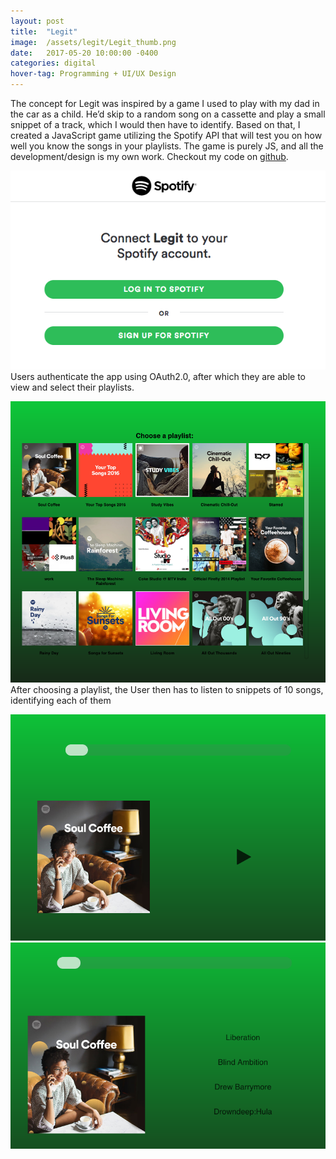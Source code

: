 ```yaml
---
layout: post
title:	"Legit"
image:	/assets/legit/Legit_thumb.png
date:   2017-05-20 10:00:00 -0400
categories:	digital
hover-tag: Programming + UI/UX Design
---
```

The concept for Legit was inspired by a game I used to play with my dad in the car as a child. He’d skip to a random song on a cassette and play a small snippet of a track, which I would then have to identify. Based on that, I created a JavaScript game utilizing the Spotify API that will test you on how well you know the songs in your playlists. The game is purely JS, and all the development/design is my own work. Checkout my code on [github](https://github.com/hellochitty/Legit).


![Legit front page](/assets/legit/legit_frontpage.png)
Users authenticate the app using OAuth2.0, after which they are able to view and select their playlists.


![Legit Choose Playlist](/assets/legit/legit_chooseplaylist.png)
After choosing a playlist, the User then has to listen to snippets of 10 songs, identifying each of them

![Legit Choose Playlist](/assets/legit/legit_playsong.png)
![Legit Choose Playlist](/assets/legit/legit_chooseanswer.png)


